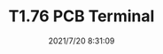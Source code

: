 ﻿---
layout: post 
title: T1.76 PCB Terminal
tags: GRE DIN
categories: housing-terminal
overview: 
series: 
part_number: 0588-1
thumb_img: 
small_img: static/202107/588-20210720.jpg
date: 2021/7/20 8:31:09
---



